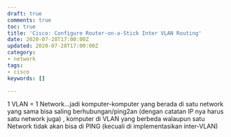 ```yaml
---
draft: true
comments: true
toc: true
title: 'Cisco: Configure Router-on-a-Stick Inter VLAN Routing'
date: 2020-07-28T17:00:00Z
updated: 2020-07-28T17:00:00Z
category:
- network
tags:
- cisco
keywords: []

---
```

1 VLAN = 1 Network…jadi komputer-komputer yang berada di satu network yang sama bisa saling berhubungan/ping2an (dengan catatan IP nya harus satu network juga) , komputer di VLAN yang berbeda walaupun satu Network tidak akan bisa di PING (kecuali di implementasikan inter-VLAN)